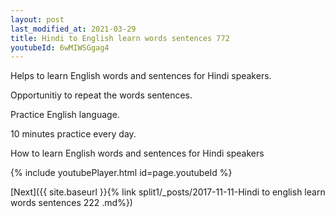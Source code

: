 ```yaml
---
layout: post
last_modified_at: 2021-03-29
title: Hindi to English learn words sentences 772 
youtubeId: 6wMIWSGgag4
---
```

 
 
Helps to learn English words and sentences for Hindi speakers.

Opportunitiy to repeat the words sentences. 

Practice English language. 
 
10 minutes practice every day. 
 
How to learn English words and sentences for Hindi speakers 
 
{% include youtubePlayer.html id=page.youtubeId %}
 
 
[Next]({{ site.baseurl }}{% link  split1/_posts/2017-11-11-Hindi to english learn words sentences 222 .md%})
 
